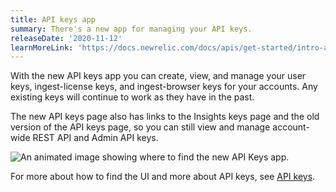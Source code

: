 ```yaml
---
title: API keys app
summary: There's a new app for managing your API keys.
releaseDate: '2020-11-12'
learnMoreLink: 'https://docs.newrelic.com/docs/apis/get-started/intro-apis/types-new-relic-api-keys'
---
```


With the new API keys app you can create, view, and manage your user keys, ingest-license keys, and ingest-browser keys for your accounts. Any existing keys will continue to work as they have in the past.

The new API keys page also has links to the Insights keys page and the old version of the API keys page, so you can still view and manage account-wide REST API and Admin API keys.

![An animated image showing where to find the new API Keys app.](src/images/api-keys-app.gif "How to find the new API Keys app")

For more about how to find the UI and more about API keys, see [API keys](https://docs.newrelic.com/docs/apis/intro-apis/new-relic-api-keys/#find).
